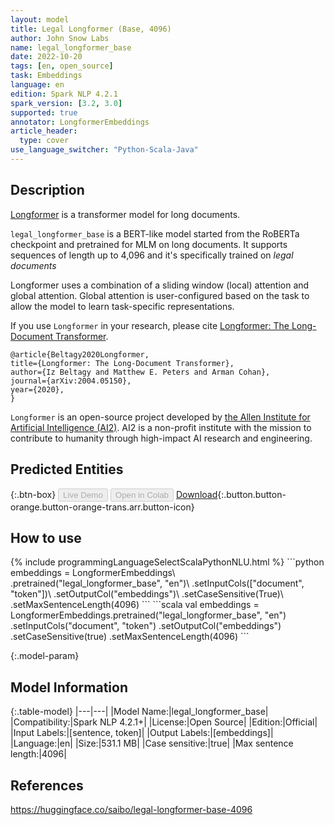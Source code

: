```yaml
---
layout: model
title: Legal Longformer (Base, 4096)
author: John Snow Labs
name: legal_longformer_base
date: 2022-10-20
tags: [en, open_source]
task: Embeddings
language: en
edition: Spark NLP 4.2.1
spark_version: [3.2, 3.0]
supported: true
annotator: LongformerEmbeddings
article_header:
  type: cover
use_language_switcher: "Python-Scala-Java"
---
```


## Description

[Longformer](https://arxiv.org/abs/2004.05150) is a transformer model for long documents. 

`legal_longformer_base` is a BERT-like model started from the RoBERTa checkpoint and pretrained for MLM on long documents. It supports sequences of length up to 4,096 and it's specifically trained on *legal documents*

Longformer uses a combination of a sliding window (local) attention and global attention. Global attention is user-configured based on the task to allow the model to learn task-specific representations.

If you use `Longformer` in your research, please cite [Longformer: The Long-Document Transformer](https://arxiv.org/abs/2004.05150).
```
@article{Beltagy2020Longformer,
title={Longformer: The Long-Document Transformer},
author={Iz Beltagy and Matthew E. Peters and Arman Cohan},
journal={arXiv:2004.05150},
year={2020},
}
```

`Longformer` is an open-source project developed by [the Allen Institute for Artificial Intelligence (AI2)](http://www.allenai.org).
AI2 is a non-profit institute with the mission to contribute to humanity through high-impact AI research and engineering.

## Predicted Entities



{:.btn-box}
<button class="button button-orange" disabled>Live Demo</button>
<button class="button button-orange" disabled>Open in Colab</button>
[Download](https://s3.amazonaws.com/auxdata.johnsnowlabs.com/public/models/legal_longformer_base_en_4.2.1_3.2_1666282710556.zip){:.button.button-orange.button-orange-trans.arr.button-icon}

## How to use



<div class="tabs-box" markdown="1">
{% include programmingLanguageSelectScalaPythonNLU.html %}
```python
embeddings = LongformerEmbeddings\
  .pretrained("legal_longformer_base", "en")\
  .setInputCols(["document", "token"])\
  .setOutputCol("embeddings")\
  .setCaseSensitive(True)\
  .setMaxSentenceLength(4096)
```
```scala
val embeddings = LongformerEmbeddings.pretrained("legal_longformer_base", "en")
  .setInputCols("document", "token") 
  .setOutputCol("embeddings")
  .setCaseSensitive(true)
  .setMaxSentenceLength(4096)
```
</div>

{:.model-param}
## Model Information

{:.table-model}
|---|---|
|Model Name:|legal_longformer_base|
|Compatibility:|Spark NLP 4.2.1+|
|License:|Open Source|
|Edition:|Official|
|Input Labels:|[sentence, token]|
|Output Labels:|[embeddings]|
|Language:|en|
|Size:|531.1 MB|
|Case sensitive:|true|
|Max sentence length:|4096|

## References

https://huggingface.co/saibo/legal-longformer-base-4096